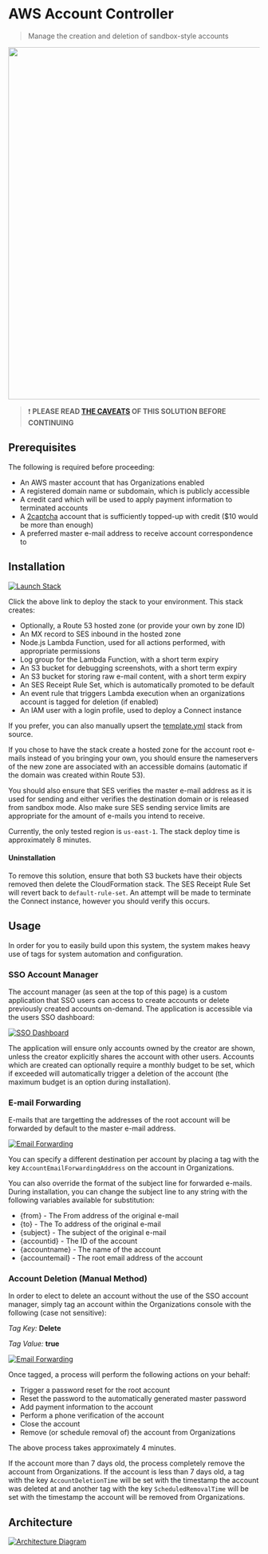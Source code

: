 # AWS Account Controller

> Manage the creation and deletion of sandbox-style accounts

<p align="center"><img width="680" height="707" src="https://github.com/iann0036/aws-account-controller/raw/master/assets/accountmanager.png"></p>

> :exclamation: **PLEASE READ [THE CAVEATS](https://onecloudplease.com/blog/automating-aws-account-deletion) OF THIS SOLUTION BEFORE CONTINUING**

## Prerequisites

The following is required before proceeding:

* An AWS master account that has Organizations enabled
* A registered domain name or subdomain, which is publicly accessible
* A credit card which will be used to apply payment information to terminated accounts
* A [2captcha](https://2captcha.com/) account that is sufficiently topped-up with credit ($10 would be more than enough)
* A preferred master e-mail address to receive account correspondence to

## Installation

[![Launch Stack](https://cdn.rawgit.com/buildkite/cloudformation-launch-stack-button-svg/master/launch-stack.svg)](https://console.aws.amazon.com/cloudformation/home?region=us-east-1#/stacks/new?stackName=account-controller&templateURL=https://s3.amazonaws.com/ianmckay-us-east-1/accountcontroller/template.yml)

Click the above link to deploy the stack to your environment. This stack creates:

* Optionally, a Route 53 hosted zone (or provide your own by zone ID)
* An MX record to SES inbound in the hosted zone
* Node.js Lambda Function, used for all actions performed, with appropriate permissions
* Log group for the Lambda Function, with a short term expiry
* An S3 bucket for debugging screenshots, with a short term expiry
* An S3 bucket for storing raw e-mail content, with a short term expiry
* An SES Receipt Rule Set, which is automatically promoted to be default
* An event rule that triggers Lambda execution when an organizations account is tagged for deletion (if enabled)
* An IAM user with a login profile, used to deploy a Connect instance

If you prefer, you can also manually upsert the [template.yml](https://github.com/iann0036/aws-account-controller/blob/master/template.yml) stack from source.

If you chose to have the stack create a hosted zone for the account root e-mails instead of you bringing your own, you should ensure the nameservers of the new zone are associated with an accessible domains (automatic if the domain was created within Route 53).

You should also ensure that SES verifies the master e-mail address as it is used for sending and either verifies the destination domain or is released from sandbox mode. Also make sure SES sending service limits are appropriate for the amount of e-mails you intend to receive.

Currently, the only tested region is `us-east-1`. The stack deploy time is approximately 8 minutes.

#### Uninstallation

To remove this solution, ensure that both S3 buckets have their objects removed then delete the CloudFormation stack. The SES Receipt Rule Set will revert back to `default-rule-set`. An attempt will be made to terminate the Connect instance, however you should verify this occurs.

## Usage

In order for you to easily build upon this system, the system makes heavy use of tags for system automation and configuration.

### SSO Account Manager

The account manager (as seen at the top of this page) is a custom application that SSO users can access to create accounts or delete previously created accounts on-demand. The application is accessible via the users SSO dashboard:

[![SSO Dashboard](assets/sso.png)](assets/sso.png)

The application will ensure only accounts owned by the creator are shown, unless the creator explicitly shares the account with other users. Accounts which are created can optionally require a monthly budget to be set, which if exceeded will automatically trigger a deletion of the account (the maximum budget is an option during installation).

### E-mail Forwarding

E-mails that are targetting the addresses of the root account will be forwarded by default to the master e-mail address.

[![Email Forwarding](assets/email.png)](assets/email.png)

You can specify a different destination per account by placing a tag with the key `AccountEmailForwardingAddress` on the account in Organizations.

You can also override the format of the subject line for forwarded e-mails. During installation, you can change the subject line to any string with the following variables available for substitution:

* {from} - The From address of the original e-mail
* {to} - The To address of the original e-mail
* {subject} - The subject of the original e-mail
* {accountid} - The ID of the account
* {accountname} - The name of the account
* {accountemail} - The root email address of the account

### Account Deletion (Manual Method)

In order to elect to delete an account without the use of the SSO account manager, simply tag an account within the Organizations console with the following (case not sensitive):

*Tag Key:* **Delete**

*Tag Value:* **true**

[![Email Forwarding](assets/tags.png)](assets/tags.png)

Once tagged, a process will perform the following actions on your behalf:

* Trigger a password reset for the root account
* Reset the password to the automatically generated master password
* Add payment information to the account
* Perform a phone verification of the account
* Close the account
* Remove (or schedule removal of) the account from Organizations

The above process takes approximately 4 minutes.

If the account more than 7 days old, the process completely remove the account from Organizations. If the account is less than 7 days old, a tag with the key `AccountDeletionTime` will be set with the timestamp the account was deleted at and another tag with the key `ScheduledRemovalTime` will be set with the timestamp the account will be removed from Organizations.

## Architecture

[![Architecture Diagram](assets/arch.svg)](assets/arch.svg)
